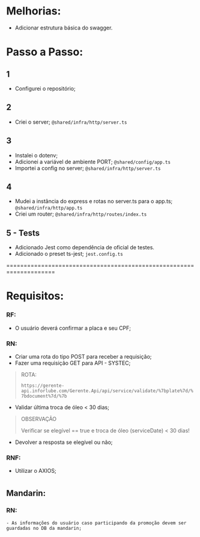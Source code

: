 # Melhorias:
- Adicionar estrutura básica do swagger.


# Passo a Passo:
## 1
  - Configurei o repositório;

## 2
  - Criei o server; `@shared/infra/http/server.ts`

## 3
  - Instalei o dotenv;
  - Adicionei a variável de ambiente PORT; `@shared/config/app.ts`
  - Importei a config no server; `@shared/infra/http/server.ts`

## 4
  - Mudei a instância do express e rotas no server.ts para o app.ts; `@shared/infra/http/app.ts`
  - Criei um router; `@shared/infra/http/routes/index.ts`

## 5 - Tests
  - Adicionado Jest como dependência de oficial de testes.
  - Adicionado o preset ts-jest; `jest.config.ts`

====================================================================

# Requisitos:
### RF:
  - O usuário deverá confirmar a placa e seu CPF;

### RN:
  -  Criar uma rota do tipo POST para receber a requisição;
  -  Fazer uma requisição GET para API - SYSTEC;
   >ROTA:
   >
   >`https://gerente-api.inforlube.com/Gerente.Api/api/service/validate/%7bplate%7d/%7bdocument%7d/%7b`

  -  Validar última troca de óleo < 30 dias;
   >OBSERVAÇÃO
   >
   > Verificar se elegível == true e troca de óleo (serviceDate) < 30 dias!

  -  Devolver a resposta se elegível ou não;

### RNF:
  - Utilizar o AXIOS;
#
## Mandarin:
  ### RN:
    - As informações do usuário caso participando da promoção devem ser guardadas no DB da mandarin;
